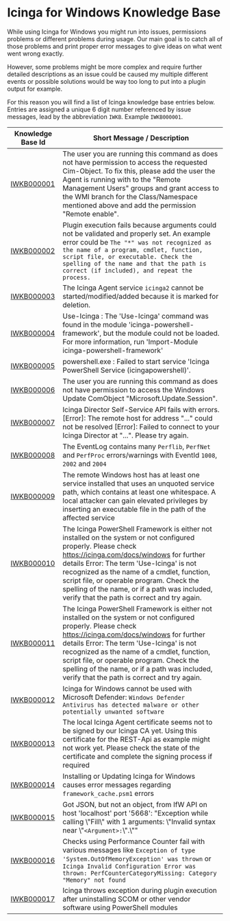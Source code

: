 # Icinga for Windows Knowledge Base

While using Icinga for Windows you might run into issues, permissions problems or different problems during usage. Our main goal is to catch all of those problems and print proper error messages to give ideas on what went went wrong exactly.

However, some problems might be more complex and require further detailed descriptions as an issue could be caused my multiple different events or possible solutions would be way too long to put into a plugin output for example.

For this reason you will find a list of Icinga knowledge base entries below. Entries are assigned a unique 6 digit number referenced by issue messages, lead by the abbreviation `IWKB`. Example `IWKB000001`.

| Knowledge Base Id                         | Short Message / Description |
| ---                                       | ---           |
| [IWKB000001](knowledgebase/IWKB000001.md) | The user you are running this command as does not have permission to access the requested Cim-Object. To fix this, please add the user the Agent is running with to the "Remote Management Users" groups and grant access to the WMI branch for the Class/Namespace mentioned above and add the permission "Remote enable". |
| [IWKB000002](knowledgebase/IWKB000002.md) | Plugin execution fails because arguments could not be validated and properly set. An example error could be `The "*" was not recognized as the name of a program, cmdlet, function, script file, or executable. Check the spelling of the name and that the path is correct (if included), and repeat the process.` |
| [IWKB000003](knowledgebase/IWKB000003.md) | The Icinga Agent service `icinga2` cannot be started/modified/added because it is marked for deletion. |
| [IWKB000004](knowledgebase/IWKB000004.md) | Use-Icinga : The 'Use-Icinga' command was found in the module 'icinga-powershell-framework', but the module could not be loaded. For more information, run 'Import-Module icinga-powershell-framework' |
| [IWKB000005](knowledgebase/IWKB000005.md) | powershell.exe : Failed to start service 'Icinga PowerShell Service (icingapowershell)'. |
| [IWKB000006](knowledgebase/IWKB000006.md) | The user you are running this command as does not have permission to access the Windows Update ComObject "Microsoft.Update.Session". |
| [IWKB000007](knowledgebase/IWKB000007.md) | Icinga Director Self-Service API fails with errors. [Error]: The remote host for address "..." could not be resolved [Error]: Failed to connect to your Icinga Director at "...". Please try again. |
| [IWKB000008](knowledgebase/IWKB000008.md) | The EventLog contains many `Perflib`, `PerfNet` and `PerfProc` errors/warnings with EventId `1008`, `2002` and `2004` |
| [IWKB000009](knowledgebase/IWKB000009.md) | The remote Windows host has at least one service installed that uses an unquoted service path, which contains at least one whitespace. A local attacker can gain elevated privileges by inserting an executable file in the path of the affected service |
| [IWKB000010](knowledgebase/IWKB000010.md) | The Icinga PowerShell Framework is either not installed on the system or not configured properly. Please check https://icinga.com/docs/windows for further details Error: The term 'Use-Icinga' is not recognized as the name of a cmdlet, function, script file, or operable program. Check the spelling of the name, or if a path was included, verify that the path is correct and try again. |
| [IWKB000011](knowledgebase/IWKB000011.md) | The Icinga PowerShell Framework is either not installed on the system or not configured properly. Please check https://icinga.com/docs/windows for further details Error: The term 'Use-Icinga' is not recognized as the name of a cmdlet, function, script file, or operable program. Check the spelling of the name, or if a path was included, verify that the path is correct and try again. |
| [IWKB000012](knowledgebase/IWKB000012.md) | Icinga for Windows cannot be used with Microsoft Defender: `Windows Defender Antivirus has detected malware or other potentially unwanted software` |
| [IWKB000013](knowledgebase/IWKB000013.md) | The local Icinga Agent certificate seems not to be signed by our Icinga CA yet. Using this certificate for the REST-Api as example might not work yet. Please check the state of the certificate and complete the signing process if required |
| [IWKB000014](knowledgebase/IWKB000014.md) | Installing or Updating Icinga for Windows causes error messages regarding `framework_cache.psm1` errors |
| [IWKB000015](knowledgebase/IWKB000015.md) | Got JSON, but not an object, from IfW API on host 'localhost' port '5668': "Exception while calling \\"Fill\\" with 1 arguments: \\"Invalid syntax near \\"`<Argument>:`\\".\\"" |
| [IWKB000016](knowledgebase/IWKB000016.md) | Checks using Performance Counter fail with various messages like `Exception of type 'System.OutOfMemoryException' was thrown` or `Icinga Invalid Configuration Error was thrown: PerfCounterCategoryMissing: Category "Memory" not found` |
| [IWKB000017](knowledgebase/IWKB000017.md) | Icinga throws exception during plugin execution after uninstalling SCOM or other vendor software using PowerShell modules |
